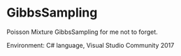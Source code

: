 # GibbsSampling
Poisson Mixture GibbsSampling for me not to forget.

Environment:
C# language,
Visual Studio Community 2017
